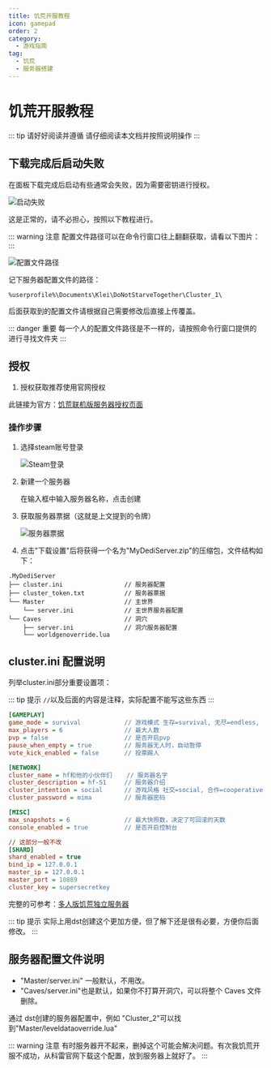 ```yaml
---
title: 饥荒开服教程
icon: gamepad
order: 2
category:
  - 游戏指南
tag:
  - 饥荒
  - 服务器搭建
---
```


# 饥荒开服教程

::: tip 请好好阅读并遵循
请仔细阅读本文档并按照说明操作
:::

## 下载完成后启动失败

在面板下载完成后启动有些通常会失败，因为需要密钥进行授权。

![启动失败](https://images.server.xiaozhuhouses.asia:3000/i/2025/07/26/10ggyjl.png)

这是正常的，请不必担心，按照以下教程进行。

::: warning 注意
配置文件路径可以在命令行窗口往上翻翻获取，请看以下图片：
:::

![配置文件路径](https://images.server.xiaozhuhouses.asia:3000/i/2025/07/26/10ekbgp.png)

记下服务器配置文件的路径：
```
%userprofile%\Documents\Klei\DoNotStarveTogether\Cluster_1\
```

后面获取到的配置文件请根据自己需要修改后直接上传覆盖。

::: danger 重要
每一个人的配置文件路径是不一样的，请按照命令行窗口提供的进行寻找文件夹
:::

## 授权

1. 授权获取推荐使用官网授权

此链接为官方：[饥荒联机版服务器授权页面](https://accounts.klei.com/account/game/servers?game=DontStarveTogether)

### 操作步骤

1. 选择steam账号登录

   ![Steam登录](https://images.server.xiaozhuhouses.asia:3000/i/2025/07/26/10f7jjl.png)

2. 新建一个服务器

   在输入框中输入服务器名称，点击创建

3. 获取服务器票据（这就是上文提到的令牌）

   ![服务器票据](https://images.server.xiaozhuhouses.asia:3000/i/2025/07/26/10f7hhm.png)

4. 点击"下载设置"后将获得一个名为"MyDediServer.zip"的压缩包，文件结构如下：

```
.MyDediServer
├── cluster.ini                 // 服务器配置
├── cluster_token.txt           // 服务器票据
└── Master                      // 主世界
    └── server.ini              // 主世界服务器配置
└── Caves                       // 洞穴
    ├── server.ini              // 洞穴服务器配置
    └── worldgenoverride.lua
```

## cluster.ini 配置说明

列举cluster.ini部分重要设置项：

::: tip 提示
`//`以及后面的内容是注释，实际配置不能写这些东西
:::

```ini
[GAMEPLAY]
game_mode = survival            // 游戏模式 生存=survival, 无尽=endless, 荒野=wilderness
max_players = 6                 // 最大人数
pvp = false                     // 是否开启pvp
pause_when_empty = true         // 服务器无人时，自动暂停
vote_kick_enabled = false       // 投票踢人

[NETWORK]
cluster_name = hf和他的小伙伴们    // 服务器名字
cluster_description = hf-S1     // 服务器介绍
cluster_intention = social      // 游戏风格 社交=social, 合作=cooperative, 竞争=competitive, 疯狂=madness
cluster_password = mima         // 服务器密码

[MISC]
max_snapshots = 6               // 最大快照数，决定了可回滚的天数
console_enabled = true          // 是否开启控制台

// 这部分一般不改
[SHARD]
shard_enabled = true
bind_ip = 127.0.0.1
master_ip = 127.0.0.1
master_port = 10889
cluster_key = supersecretkey
```

完整的可参考：[多人版饥荒独立服务器](https://dontstarve.fandom.com/zh/wiki/多人版饥荒独立服务器?variant=zh)

::: tip 提示
实际上用dst创建这个更加方便，但了解下还是很有必要，方便你后面修改。
:::

## 服务器配置文件说明

- "Master/server.ini" 一般默认，不用改。
- "Caves/server.ini"也是默认，如果你不打算开洞穴，可以将整个 Caves 文件删除。

通过 dst创建的服务器配置中，例如 "Cluster_2"可以找到"Master/leveldataoverride.lua"

::: warning 注意
有时服务器开不起来，删掉这个可能会解决问题。有次我饥荒开服不成功，从科雷官网下载这个配置，放到服务器上就好了。
:::